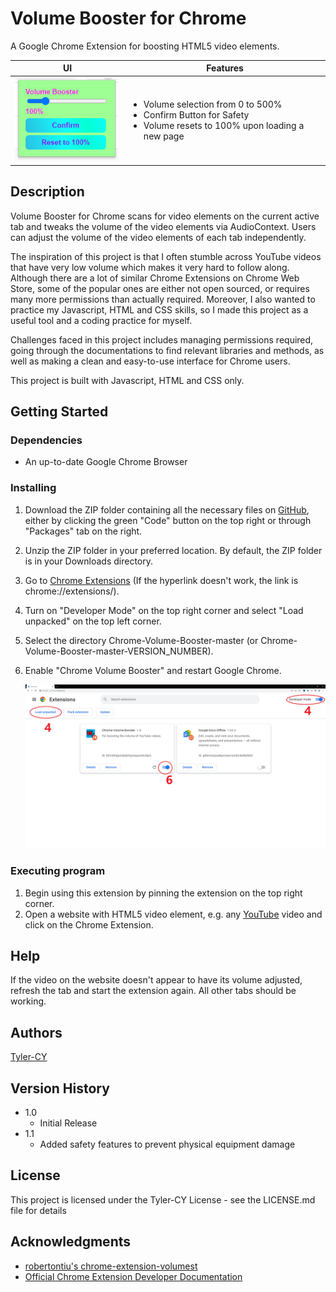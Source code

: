 # Volume Booster for Chrome

A Google Chrome Extension for boosting HTML5 video elements.

UI| Features
--- | ---
![Extension UI](./doc/img/popup_screenshot.png) |   <ul><li>Volume selection from 0 to 500%</li><li>Confirm Button for Safety</li><li>Volume resets to 100% upon loading a new page</li></ul>

## Description

Volume Booster for Chrome scans for video elements on the current active tab and tweaks the volume of the
video elements via AudioContext. Users can adjust the volume of the video elements of each tab independently.

The inspiration of this project is that I often stumble across YouTube videos that have very low volume which makes it very hard to follow along.
Although there are a lot of similar Chrome Extensions on Chrome Web Store, some of the popular ones are either not open sourced, or requires many more permissions 
than actually required. Moreover, I also wanted to practice my Javascript, HTML and CSS skills, so I made this project as a useful tool and a coding practice for myself.

Challenges faced in this project includes managing permissions required, going through the documentations to find relevant libraries and methods, as well as making a clean and easy-to-use interface for Chrome users.

This project is built with Javascript, HTML and CSS only. 

## Getting Started

### Dependencies

* An up-to-date Google Chrome Browser

### Installing

1. Download the ZIP folder containing all the necessary files on [GitHub](https://github.com/Tyler-CY/Chrome-Volume-Booster), either by clicking the green "Code" button on the top right or through "Packages" tab on the right.
2. Unzip the ZIP folder in your preferred location. By default, the ZIP folder is in your Downloads directory.
3. Go to [Chrome Extensions](chrome://extensions/) (If the hyperlink doesn't work, the link is chrome://extensions/).
4. Turn on "Developer Mode" on the top right corner and select "Load unpacked" on the top left corner.
5. Select the directory Chrome-Volume-Booster-master (or Chrome-Volume-Booster-master-VERSION_NUMBER).
6. Enable "Chrome Volume Booster" and restart Google Chrome.

   ![screenshot showing steps 4 to 6](doc/img/setup_screenshot.png)

### Executing program

1. Begin using this extension by pinning the extension on the top right corner.
2. Open a website with HTML5 video element, e.g. any [YouTube](https://www.youtube.com) video and click on the Chrome Extension.

## Help

If the video on the website doesn't appear to have its volume adjusted, refresh the tab and start the extension again. All other tabs should be working.
## Authors

[Tyler-CY](https://github.com/Tyler-CY)

## Version History

* 1.0
    * Initial Release
* 1.1
    * Added safety features to prevent physical equipment damage

## 

## License

This project is licensed under the Tyler-CY License - see the LICENSE.md file for details

## Acknowledgments

* [robertontiu's chrome-extension-volumest](https://github.com/robertontiu/chrome-extension-volumest)
* [Official Chrome Extension Developer Documentation](https://developer.chrome.com/docs/extensions/mv3/)
